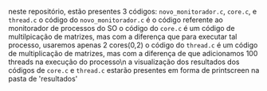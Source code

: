 neste repositório, estão presentes 3 códigos: `novo_monitorador.c`, `core.c`, e `thread.c`
o código do `novo_monitorador.c` é o código referente ao monitorador de processos do SO
o código do `core.c` é um código de multilpicação de matrizes, mas com a diferença que para executar tal processo, usaremos apenas 2 cores(0,2)
o código do `thread.c` é um código de multiplicação de matrizes, mas com a diferença de que adicionamos 100 threads na execução do processo\n
a visualização dos resultados dos códigos de `core.c` e `thread.c` estarão presentes em forma de printscreen na pasta de 'resultados'
